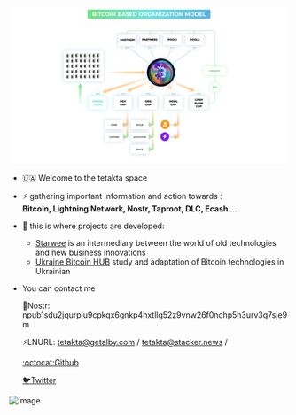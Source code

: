 ![image](https://github.com/tetakta/1111/blob/b60fc36b1e8b84f60d12d9d968c0eee0ffeadfc0/img/BBO%20model.png)


- 🇺🇦 Welcome to the tetakta space 
- ⚡️ gathering important information and action towards :  
      **Bitcoin, Lightning Network, Nostr, Taproot, DLC, Ecash** ...
- 🌵 this is where projects are developed:
  - [Starwee](https://github.com/Bitcoin-Based/starwee) is an intermediary between the world of old technologies and new business innovations
  - [Ukraine Bitcoin HUB](https://njump.me/npub1ejn6vu9rkqyqldq4ufn6sdhwyyua97uuglkk8ekpa0xx4wdkvqksdvdst0) study and adaptation of Bitcoin technologies in Ukrainian 

-  You can contact me

    👾Nostr: npub1sdu2jqurplu9cpkqx6gnkp4hxtllg52z9vnw26f0nchp5h3urv3q7sje9m

    ⚡LNURL: tetakta@getalby.com / tetakta@stacker.news / 

    [:octocat:Github](https://github.com//tetakta)

    [🐦Twitter](https://twitter.com/tetakta)

![image](https://github.com/tetakta/tetakta/blob/90f1a13d77e2f96b5876515c11692ed8c473f947/img/bitcoin%20power.png)
